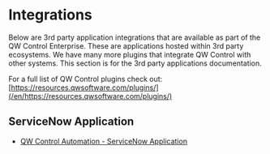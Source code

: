 # Integrations

Below are 3rd party application integrations that are available as part of the QW Control Enterprise. These are applications hosted within 3rd party ecosystems. We have many more plugins that integrate QW Control with other systems. This section is for the 3rd party applications documentation.  

For a full list of QW Control plugins check out: [https://resources.qwsoftware.com/plugins/](/en/https://resources.qwsoftware.com/plugins/)

## ServiceNow Application

- [QW Control Automation - ServiceNow Application](/en/user-guide/integrations/servicenow-app.md)
